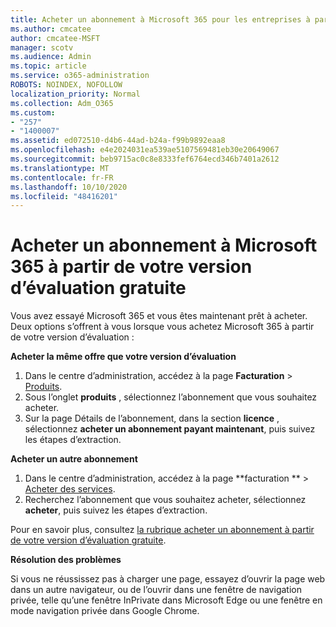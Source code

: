 ```yaml
---
title: Acheter un abonnement à Microsoft 365 pour les entreprises à partir de votre version d’évaluation gratuite
ms.author: cmcatee
author: cmcatee-MSFT
manager: scotv
ms.audience: Admin
ms.topic: article
ms.service: o365-administration
ROBOTS: NOINDEX, NOFOLLOW
localization_priority: Normal
ms.collection: Adm_O365
ms.custom:
- "257"
- "1400007"
ms.assetid: ed072510-d4b6-44ad-b24a-f99b9892eaa8
ms.openlocfilehash: e4e2024031ea539ae5107569481eb30e20649067
ms.sourcegitcommit: beb9715ac0c8e8333fef6764ecd346b7401a2612
ms.translationtype: MT
ms.contentlocale: fr-FR
ms.lasthandoff: 10/10/2020
ms.locfileid: "48416201"
---
```

# <a name="buy-a-subscription-to-microsoft-365-from-your-free-trial"></a>Acheter un abonnement à Microsoft 365 à partir de votre version d’évaluation gratuite

Vous avez essayé Microsoft 365 et vous êtes maintenant prêt à acheter. Deux options s’offrent à vous lorsque vous achetez Microsoft 365 à partir de votre version d’évaluation :
  
 **Acheter la même offre que votre version d’évaluation**
  
1. Dans le centre d’administration, accédez à la page **Facturation** \> [Produits](https://go.microsoft.com/fwlink/p/?linkid=842054).
2. Sous l’onglet **produits** , sélectionnez l’abonnement que vous souhaitez acheter.
3. Sur la page Détails de l’abonnement, dans la section **licence** , sélectionnez **acheter un abonnement payant maintenant**, puis suivez les étapes d’extraction.
 
**Acheter un autre abonnement**
  
1. Dans le centre d’administration, accédez à la page **facturation ** \> [Acheter des services](https://go.microsoft.com/fwlink/p/?linkid=868433).
2. Recherchez l’abonnement que vous souhaitez acheter, sélectionnez **acheter**, puis suivez les étapes d’extraction.

Pour en savoir plus, consultez [la rubrique acheter un abonnement à partir de votre version d’évaluation gratuite](https://docs.microsoft.com/microsoft-365/commerce/try-or-buy-microsoft-365#buy-a-subscription-from-your-free-trial).

**Résolution des problèmes**

Si vous ne réussissez pas à charger une page, essayez d’ouvrir la page web dans un autre navigateur, ou de l’ouvrir dans une fenêtre de navigation privée, telle qu’une fenêtre InPrivate dans Microsoft Edge ou une fenêtre en mode navigation privée dans Google Chrome.